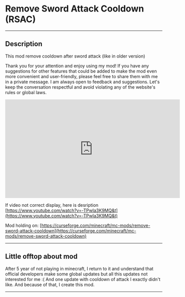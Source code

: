 # Remove Sword Attack Cooldown (RSAC)

---

## Description

This mod remove cooldown after sword attack (like in older version)

Thank you for your attention and enjoy using my mod! If you have any suggestions for other features that could be added to make the mod even more convenient and user-friendly, please feel free to share them with me in a private message. I am always open to feedback and suggestions. Let's keep the conversation respectful and avoid violating any of the website's rules or global laws. 

<iframe width="560" height="315" src="https://www.youtube.com/watch?v=-TPwIa3K9MQ&t" title="YouTube video" frameborder="0" allow="accelerometer; autoplay; clipboard-write; encrypted-media; gyroscope; picture-in-picture" allowfullscreen></iframe>

If video not correct display, here is desription [https://www.youtube.com/watch?v=-TPwIa3K9MQ&t](https://www.youtube.com/watch?v=-TPwIa3K9MQ&t)

Mod holding on: [https://curseforge.com/minecraft/mc-mods/remove-sword-attack-cooldown](https://curseforge.com/minecraft/mc-mods/remove-sword-attack-cooldown)

---

## Little offtop about mod

After 5 year of not playing in minecraft, I return to it and understand that official developers make some global updates but all this updates not interested for me :( And one update with cooldown of attack I exactly didn't like. And because of that, I create this mod.

---
